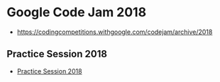 # Google Code Jam 2018
* https://codingcompetitions.withgoogle.com/codejam/archive/2018

## Practice Session 2018
* [Practice Session 2018](https://codingcompetitions.withgoogle.com/codejam/round/0000000000000130)

